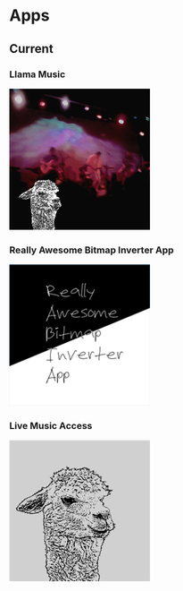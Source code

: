 # Apps

## Current

### Llama Music

[![Llama Music][store-lma-img]](./llama-music)

### Really Awesome Bitmap Inverter App

[![Really Awesome Bitmap Inverter App][store-rabia-img]](./rabia)

### Live Music Access

[![Live Music Access][store-lma-legacy-img]](./live-music-access)

[store-lma-img]: ../img/store-lma-252x252.png
[store-rabia-img]: ../img/store-rabia-252x252.png
[store-lma-legacy-img]: ../img/store-lma-legacy-252x252.png
